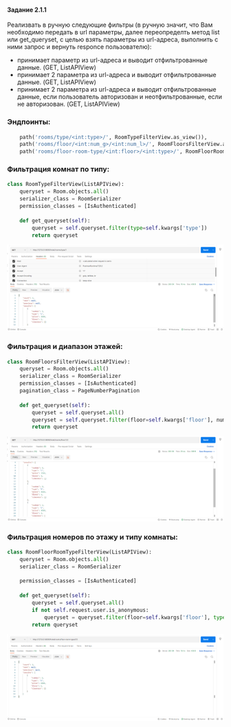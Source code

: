 #### Задание 2.1.1

Реализвать в ручную следующие фильтры (в ручную значит, что Вам необходимо передать в url параметры, далее переопределть метод list или get_queryset, c целью взять параметры из url-адреса, выполнить с ними запрос и вернуть responce пользователю):

- принимает параметр из url-адреса и выводит отфильтрованные данные.  (GET, ListAPIView)
- принимает 2 параметра из url-адреса и выводит отфильтрованные данные. (GET, ListAPIView)
- принимает 2 параметра из url-адреса и выводит отфильтрованные данные, если пользователь авторизован и неотфильтрованные, если не авторизован. (GET, ListAPIView)

### Эндпоинты:

```python
    path('rooms/type/<int:type>/', RoomTypeFilterView.as_view()),
    path('rooms/floor/<int:num_g>/<int:num_l>/', RoomFloorsFilterView.as_view()),
    path('rooms/floor-room-type/<int:floor>/<int:type>/', RoomFloorRoomTypeFilterView.as_view())
```

### Фильтрация комнат по типу:

```python
class RoomTypeFilterView(ListAPIView):
    queryset = Room.objects.all()
    serializer_class = RoomSerializer
    permission_classes = [IsAuthenticated]

    def get_queryset(self):
        queryset = self.queryset.filter(type=self.kwargs['type'])
        return queryset
```

![](../imgs/filter1.png)

### Фильтрация и диапазон этажей:

```python
class RoomFloorsFilterView(ListAPIView):
    queryset = Room.objects.all()
    serializer_class = RoomSerializer
    permission_classes = [IsAuthenticated]
    pagination_class = PageNumberPagination

    def get_queryset(self):
        queryset = self.queryset.all()
        queryset = self.queryset.filter(floor=self.kwargs['floor'], number__gte=self.kwargs['num_g'], number__lte=self.kwargs['num_l'])
        return queryset
```

![](../imgs/filter2.png)

### Фильтрация номеров по этажу и типу комнаты:

```python
class RoomFloorRoomTypeFilterView(ListAPIView):
    queryset = Room.objects.all()
    serializer_class = RoomSerializer

    permission_classes = [IsAuthenticated]

    def get_queryset(self):
        queryset = self.queryset.all()
        if not self.request.user.is_anonymous:
            queryset = queryset.filter(floor=self.kwargs['floor'], type=self.kwargs['type'])
        return queryset
```
![](../imgs/filter3.png)